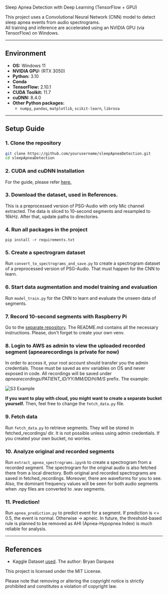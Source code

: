 Sleep Apnea Detection with Deep Learning (TensorFlow + GPU)

This project uses a Convolutional Neural Network (CNN) model to detect sleep apnea events from audio spectrograms.  
All training and inference are accelerated using an NVIDIA GPU (via TensorFlow) on Windows.

---

## Environment

- **OS:** Windows 11 
- **NVIDIA GPU:** (RTX 3050)
- **Python:** 3.10
- **Conda** 
- **TensorFlow:** 2.10.1 
- **CUDA Toolkit:** 11.7
- **cuDNN:** 8.4.0
- **Other Python packages:**  
  - `numpy`, `pandas`, `matplotlib`, `scikit-learn`, `librosa`

---

## Setup Guide

### 1. Clone the repository

```bash
git clone https://github.com/yourusername/sleepApneaDetection.git
cd sleepApneaDetection
````

### 2. CUDA and cuDNN Installation
For the guide, please refer [here.](https://www.tensorflow.org/install/pip)

### 3. Download the dataset, used in References. 
This is a preprocessed version of PSG-Audio with only Mic channel extracted.
The data is sliced to 10-second segments and resampled to 16kHz. 
After that, update paths to directories.

### 4. Run all packages in the project
````pip install -r requirements.txt````

### 5. Create a spectrogram dataset
Run ````convert_to_spectrograms_and_save.py```` to create a spectrogram dataset of a preprocessed version of PSG-Audio.
That must happen for the CNN to learn. 

### 6. Start data augmentation and model training and evaluation
Run ````model_train.py```` for the CNN to learn and evaluate the unseen data of segments.

### 7. Record 10-second segments with Raspberry Pi
Go to the [separate repository](https://github.com/heroisaprinciple/apneaDetectionRPi).
The README.md contains all the necessary instructions. Please, don't forget to create
your own venv.

### 8. Login to AWS as admin to view the uploaded recorded segment (apnearecordings is private for now)
In order to access it, your root account should transfer you the admin credentials.
Those must be saved as env variables on OS and never exposed in code.
All recordings will be saved under <i>apnearecordings/PATIENT_ID/YY/MM/DD/H/M/S</i> prefix.
The example:

![S3 Example](https://i.imgur.com/t0vFI7I.png)

**If you want to play with cloud, you might want to create a separate bucket yourself.**
Then, feel free to change the ````fetch_data.py```` file.

### 9. Fetch data
Run ````fetch_data.py```` to retrieve segments. They will be stored in fetched_recordings/ dir. 
It is not possible unless using admin credentials. 
If you created your own bucket, no worries.

### 10. Analyze original and recorded segments
Run ```extract_apnea_spectrograms.ipynb``` to create a spectrogram from a recorded segment.
The spectrogram for the original audio is also fetched there from a local directory.
Both original and recorded spectrograms are saved in fetched_recordings. 
Moreover, there are waveforms for you to see.
Also, the dominant frequency values will be seen for both audio segments when .npy files
are converted to .wav segments.

### 11. Prediction!
Run ````apnea_prediction.py```` to predict event for a segment. If prediction is <= 0.5,
the event is normal. Otherwise -> apneic. 
In future, the threshold-based rule is planned to be removed as AHI (Apnea-Hypopnea Index)
is much reliable for analysis.

---

## References
- Kaggle Dataset [used](https://www.kaggle.com/datasets/bryandarquea/psg-audio-apnea-audios/data).
  The author: Bryan Darquea

This project is licensed under the MIT License.  

Please note that removing or altering the copyright notice is strictly prohibited and constitutes a violation of copyright law.

